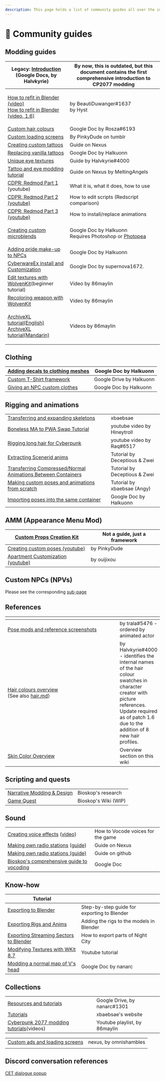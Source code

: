 ```yaml
---
description: This page holds a list of community guides all over the internet.
---
```


# 🔗 Community guides

## Modding guides

| Legacy: [Introduction](https://docs.google.com/document/d/1pCd\_8ctcs\_ISczXkd29\_8NTJdX3PBjLvBbp3l6nMWXg/edit) (Google Docs, by **Halvkyrie**)                                                  | By now, this is outdated, but this document contains the first comprehensive introduction to CP2077 modding |
| ------------------------------------------------------------------------------------------------------------------------------------------------------------------------------------------------ | ----------------------------------------------------------------------------------------------------------- |
| <p><a href="https://youtu.be/Vo-KrnzHmQI">How to refit in Blender (video)</a><br><a href="https://www.youtube.com/watch?v=RK3AAfOHh40">How to refit in Blender (video, 1.6)</a></p>              | <p>by BeautiDuwanger#1637<br>by Hyst</p>                                                                    |
| [Custom hair colours](https://docs.google.com/document/d/1OYHJR1MvH0ambxWqTQTETkemY3Ko6Exknx2SaDz1Cd4/edit?usp=sharing)                                                                          | Google Doc by Rosza#6193                                                                                    |
| [Custom loading screens](https://pinkydude.tumblr.com/post/651342448609656832/tutorial-custom-loading-screens-a-step-by-step)                                                                    | By PinkyDude on tumblr                                                                                      |
| [Creating custom tattoos](https://www.nexusmods.com/cyberpunk2077/mods/1155/)                                                                                                                    | Guide on Nexus                                                                                              |
| [Replacing vanilla tattoos](https://docs.google.com/document/d/18cTWSgzm0qlCnd0u4-FonRzS2hQXthgjNhjZil3wmAs/edit)                                                                                | Google Doc by Halkuonn                                                                                      |
| [Unique eye textures](https://docs.google.com/document/d/1Qm9X1RmEIOzeBR7zuFrkEp1Lj7kof8Ztq6VPyeHwseo/edit?usp=sharing)                                                                          | Guide by Halvkyrie#4000                                                                                     |
| [Tattoo and eye modding tutorial](https://www.nexusmods.com/cyberpunk2077/mods/10085)                                                                                                            | Guide on Nexus by MeltingAngels                                                                             |
| [CDPR: Redmod Part 1](https://www.youtube.com/watch?v=Rcf65OvEJTo\&list=PL4dX1IHww9p3XvIEnKIP9q1eJXlIvYkd3\&index=1) (youtube)                                                                   | What it is, what it does, how to use                                                                        |
| [CDPR: Redmod Part 2 (youtube)](https://www.youtube.com/watch?v=aq\_4U5N-CP4\&list=PL4dX1IHww9p3XvIEnKIP9q1eJXlIvYkd3\&index=2)                                                                  | How to edit scripts (Redscript comparison)                                                                  |
| [CDPR: Redmod Part 3 (youtube)](https://www.youtube.com/watch?v=m5IL\_TRwTew\&list=PL4dX1IHww9p3XvIEnKIP9q1eJXlIvYkd3\&index=3)                                                                  | How to install/replace animations                                                                           |
| [Creating custom microblends](https://docs.google.com/document/d/1oRjXHE08oDnaKwvgEOKxl0gZGkBADgSn2azCRwUeQLs/view)                                                                              | <p>Google Doc by Halkuonn<br>Requires Photoshop or <a href="https://www.photopea.com/">Photopea</a></p>     |
| [Adding pride make-up to NPCs](https://docs.google.com/document/d/1P4x1447vbLYFb6r6HpTgrPvETMQ9wSeMfVz7\_04AGPU/edit)                                                                            | Google Doc by Halkuonn                                                                                      |
| [CyberwareEx install and Customization](https://docs.google.com/document/d/16ZxDrPkgDOF\_TbmmWaAjOXry-Q3l2DL\_bPE-8aSz3Xs/edit?usp=sharing)                                                      | Google Doc by supernova1672.                                                                                |
| [Edit textures with WolvenKit](https://youtu.be/it1Viy4ZwLE?si=9t-KDnKBoOs0w-fG)(beginner tutorial)                                                                                              | Video by 86maylin                                                                                           |
| [Recoloring weapon with WolvenKit](https://youtu.be/HLwjKM8YDlA?si=TUERMYLqDHU3galh)                                                                                                             | Video by 86maylin                                                                                           |
| <p><a href="https://youtu.be/w5IRIW8r4xk?si=4VKesxrvtQdYLqDh">ArchiveXL tutorial(English)</a><br><a href="https://youtu.be/zENXB-5uYV8?si=kXYlZCbm7Wig5RE_">ArchiveXL tutorial(Mandarin)</a></p> | Videos by 86maylin                                                                                          |

## Clothing

| [Adding decals to clothing meshes](https://docs.google.com/document/d/11P1Nt5VgDgpwGX0-uwYWjhvFxYmrlOHbEFrdQSRosk0/edit) | Google Doc by Halkuonn   |
| ------------------------------------------------------------------------------------------------------------------------ | ------------------------ |
| [Custom T-Shirt framework](https://drive.google.com/file/d/1qd1GG80ZEx2xCKLUGTXSCajGD7i94s7t/view)                       | Google Drive by Halkuonn |
| [Giving an NPC custom clothes](https://app.gitbook.com/s/-McniwB8YOK2HnJ7SYg\_/help/troubleshooting)                     | Google Doc by Halkuonn   |

## Rigging and animations

|                                                                                                                                                             |                               |
| ----------------------------------------------------------------------------------------------------------------------------------------------------------- | ----------------------------- |
| [Transferring and expanding skeletons](https://xbaebsae.jimdofree.com/tutorials/cp2077-transferring-and-expanding-skeletons-in-meshes/?preview\_sid=734631) | xbaebsae                      |
| [Boneless MA to PWA Swap Tutorial](https://youtu.be/4stpA8BuLrk)                                                                                            | youtube video by Hineytroll   |
| [Rigging long hair for Cyberpunk](https://www.youtube.com/watch?v=g09ViwsOEFQ\&t=219s)                                                                      | youtube video by Raq#6517     |
| [Extracting Scenerid anims](https://docs.google.com/document/d/1AU8PwIW23mdu6nDXD9Hj7GMN13HdyRX4sqvp9PSuHs8/edit#heading=h.v1449r1mjrx9)                    | Tutorial by Deceptious & Zwei |
| [Transferring Compressed/Normal Animations Between Containers](https://docs.google.com/document/d/196hSZvn0WZhkix8qUoArfBVNKcvKck56Rtf3ENemy\_o/edit)       | Tutorial by Deceptious & Zwei |
| [Making custom poses and animations from scratch](https://xbaebsae.jimdofree.com/cyberpunk-2077-tutorials/cp2077-custom-poses-and-animations/)              | Tutorial by xbaebsae (Angy)   |
| [Importing poses into the same container](https://docs.google.com/document/d/1e7NsVgWHH19mTNw60E3H3u7G3Rlw3dUVWzLUHGvBUwY/edit)                             | Google Doc by Halkuonn        |

## AMM (Appearance Menu Mod)

| [Custom Props Creation Kit](https://www.nexusmods.com/cyberpunk2077/mods/5979) | Not a guide, just a framework |
| ------------------------------------------------------------------------------ | ----------------------------- |
| [Creating custom poses (youtube)](https://www.youtube.com/watch?v=oye4bxczKxU) | by PinkyDude                  |
| [Apartment Customization (youtube)](https://youtu.be/sHpmovSMxaQ)              | by ouijixou                   |

## Custom NPCs (NPVs)

Please see the corresponding [sub-page](external-npvs-v-as-npc-custom-npcs.md)

## References

<table><thead><tr><th width="551"></th><th></th></tr></thead><tbody><tr><td><a href="https://docs.google.com/spreadsheets/d/1rYMbIRKFAFb0ajFk9oyE-3ic6MShWLep5HdqOa_CGIg/edit#gid=0">Pose mods and reference screenshots</a></td><td>by trala#5476 - ordered by animated actor</td></tr><tr><td><a href="https://docs.google.com/document/d/1c8Wx42HyWvGL2RSwngQ_82xoUrG_aTHvY7MUDPYGYns/edit">Hair colours overview</a><br>(See also <a data-mention href="../../references-lists-and-overviews/cheat-sheet-head/hair.md">hair.md</a>)</td><td>by Halvkyrie#4000 - identifies the internal names of the hair colour swatches in character creator with picture references. Update required as of patch 1.6 due to the addition of 8 new hair profiles.</td></tr><tr><td><a href="../../references-lists-and-overviews/cheat-sheet-head/">Skin Color Overview</a></td><td>Overview section on this wiki</td></tr></tbody></table>

## Scripting and quests

|                                                                                                                     |                      |
| ------------------------------------------------------------------------------------------------------------------- | -------------------- |
| [Narrative Modding & Design](https://bioskop.notion.site/CP2077-Narrative-Modding-b47f789f992248e08241da1a983912c5) | Bioskop's research   |
| [Game Quest ](https://cyberpunk-2077-quest-design.gitbook.io/cyberquest-2077-wiki/)                                 | Bioskop's Wiki (WIP) |

## Sound

|                                                                                                                                                                                             |                                   |
| ------------------------------------------------------------------------------------------------------------------------------------------------------------------------------------------- | --------------------------------- |
| [Creating voice effects](https://docs.google.com/document/d/1h\_far0MPnKtxnhuxUWLiQduqNw6dxgr2qSNB84dCkEQ/edit?usp=sharing) ([video](https://youtu.be/70cb4\_Sx7A0))                        | How to Vocode voices for the game |
| [Making own radio stations](https://www.nexusmods.com/cyberpunk2077/articles/206) ([guide](https://github.com/justarandomguyintheinternet/CP77\_radioExt#how-to-create-new-radio-stations)) | Guide on Nexus                    |
| [Making own radio stations (guide)](https://github.com/justarandomguyintheinternet/CP77\_radioExt#how-to-create-new-radio-stations)                                                         | Guide on github                   |
| [Bioskop's comprehensive guide to vocoding](https://docs.google.com/document/d/1h\_far0MPnKtxnhuxUWLiQduqNw6dxgr2qSNB84dCkEQ/edit#heading=h.amjq0j2yglxw)                                   | Google Doc                        |

## Know-how

| Tutorial                                                                                                                                 |                                             |
| ---------------------------------------------------------------------------------------------------------------------------------------- | ------------------------------------------- |
| [Exporting to Blender](https://app.gitbook.com/s/-MP\_ozZVx2gRZUPXkd4r/modding-community/exporting-to-blender)                           | Step-by-step guide for exporting to Blender |
| [Exporting Rigs and Anims](https://wiki.redmodding.org/wolvenkit/guides/modding-community/exporting-to-blender/exporting-rigs-and-anims) | Adding the rigs to the models in Blender    |
| [Exporting Streaming Sectors to Blender](broken-reference)                                                                               | How to export parts of Night City           |
| [Modifying Textures with WKit 8.7](https://www.youtube.com/watch?v=agqu\_w88bZs)                                                         | Youtube tutorial                            |
| [Modding a normal map of V's head](https://docs.google.com/document/d/1sg7\_wQbQTagJG0SGcfTnxA2m3tiO-ghOHOHpmiuPv70/edit?usp=sharing)    | Google Doc by nanarc                        |

## Collections

|                                                                                                                       |                               |
| --------------------------------------------------------------------------------------------------------------------- | ----------------------------- |
| [Resources and tutorials](https://drive.google.com/drive/folders/1WjLBVoGYsjkEBhpiwjg0iXGpAb4zeb1H)                   | Google Drive, by nanarc#1301  |
| [Tutorials](https://xbaebsae.jimdofree.com/tutorials/)                                                                | xbaebsae's website            |
| [Cyberpunk 2077 modding tutorials](https://www.youtube.com/playlist?list=PLNXPmUS-dt\_VelRxZyuhCXDDsI6aIs-BJ)(videos) | Youtube playlist, by 86maylin |



|                                                                                     |                        |
| ----------------------------------------------------------------------------------- | ---------------------- |
| [Custom ads and loading screens](https://www.nexusmods.com/cyberpunk2077/mods/6756) | nexus, by omnishambles |
|                                                                                     |                        |

## Discord conversation references

[CET dialogue popup](https://discord.com/channels/717692382849663036/807165519018459156/1024789918641311794)
